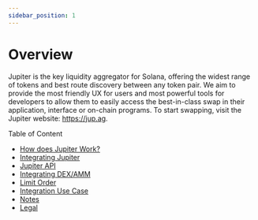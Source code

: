 ```yaml
---
sidebar_position: 1
---
```


# Overview

Jupiter is the key liquidity aggregator for Solana, offering the widest range of tokens and best route discovery between any token pair.
We aim to provide the most friendly UX for users and most powerful tools for developers to allow them to easily access the best-in-class swap in their application, interface or on-chain programs.
To start swapping, visit the Jupiter website: https://jup.ag.

Table of Content

- [How does Jupiter Work?](/docs/how-does-jupiter-work)
- [Integrating Jupiter](/docs/category/integrating-jupiter)
- [Jupiter API](/docs/category/jupiter-api)
- [Integrating DEX/AMM](/docs/category/integrating-dexamm)
- [Limit Order](/docs/category/limit-order)
- [Integration Use Case](/docs/category/integration-use-case)
- [Notes](/docs/category/notes)
- [Legal](/docs/category/legal)

